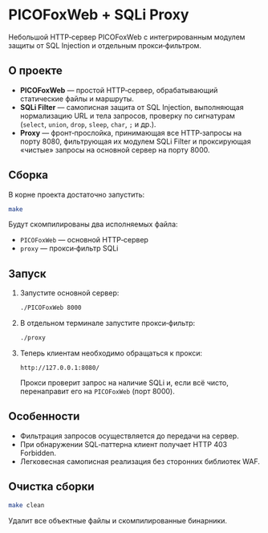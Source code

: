 # PICOFoxWeb + SQLi Proxy

Небольшой HTTP‑сервер PICOFoxWeb с интегрированным модулем защиты от SQL Injection и отдельным прокси‑фильтром.

## О проекте

* **PICOFoxWeb** — простой HTTP‑сервер, обрабатывающий статические файлы и маршруты.
* **SQLi Filter** — самописная защита от SQL Injection, выполняющая нормализацию URL и тела запросов, проверку по сигнатурам (`select`, `union`, `drop`, `sleep`, `char`, `;` и др.).
* **Proxy** — фронт‑прослойка, принимающая все HTTP‑запросы на порту 8080, фильтрующая их модулем SQLi Filter и проксирующая «чистые» запросы на основной сервер на порту 8000.

## Сборка

В корне проекта достаточно запустить:

```bash
make
```

Будут скомпилированы два исполняемых файла:

* `PICOFoxWeb` — основной HTTP‑сервер
* `proxy`      — прокси‑фильтр SQLi

## Запуск

1. Запустите основной сервер:

   ```bash
   ./PICOFoxWeb 8000
   ```
2. В отдельном терминале запустите прокси‑фильтр:

   ```bash
   ./proxy
   ```
3. Теперь клиентам необходимо обращаться к прокси:

   ```
   http://127.0.0.1:8080/
   ```

   Прокси проверит запрос на наличие SQLi и, если всё чисто, перенаправит его на `PICOFoxWeb` (порт 8000).

## Особенности

* Фильтрация запросов осуществляется до передачи на сервер.
* При обнаружении SQL‑паттерна клиент получает HTTP 403 Forbidden.
* Легковесная самописная реализация без сторонних библиотек WAF.

## Очистка сборки

```bash
make clean
```

Удалит все объектные файлы и скомпилированные бинарники.